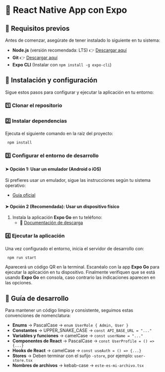 # 📱 React Native App con Expo

## 📌 Requisitos previos

Antes de comenzar, asegúrate de tener instalado lo siguiente en tu sistema:

- **Node.js** (versión recomendada: LTS) 👉 [Descargar aquí](https://nodejs.org/)
- **Git** 👉 [Descargar aquí](https://git-scm.com/)
- **Expo CLI** (Instalar con `npm install -g expo-cli`)

## 🚀 Instalación y configuración

Sigue estos pasos para configurar y ejecutar la aplicación en tu entorno:

### 1️⃣ Clonar el repositorio

### 2️⃣ Instalar dependencias

Ejecuta el siguiente comando en la raíz del proyecto:

```sh
 npm install
```

### 3️⃣ Configurar el entorno de desarrollo

#### ➤ Opción 1: Usar un emulador (Android o iOS)

Si prefieres usar un emulador, sigue las instrucciones según tu sistema operativo:

- [Guía oficial](https://reactnative.dev/docs/set-up-your-environment)

#### ➤ Opción 2 (Recomendada): Usar un dispositivo físico

1. Instala la aplicación **Expo Go** en tu teléfono:
   - 📱 [Documentación de descarga](https://docs.expo.dev/get-started/set-up-your-environment/)

### 4️⃣ Ejecutar la aplicación

Una vez configurado el entorno, inicia el servidor de desarrollo con:

```sh
 npm run start
```

Aparecerá un código QR en la terminal. Escanéalo con la app **Expo Go** para ejecutar la aplicación en tu dispositivo. Finalmente verifiquen que se está usando **Expo Go** en consola, caso contrario las indicaciones aparecen en las opciones.

## 📖 Guía de desarrollo

Para mantener un código limpio y consistente, seguimos estas convenciones de nomenclatura:

- **Enums** → PascalCase → `enum UserRole { Admin, User }`
- **Constantes** → UPPER_SNAKE_CASE → `const API_BASE_URL = "..."`
- **Variables y funciones** → camelCase → `const userName = "..."`
- **Componentes de React** → PascalCase → `const UserProfile = () => {...}`
- **Hooks de React** → camelCase → `const useAuth = () => {...}`
- **Stores** → Deben terminar con el sufijo `-store`, por ejemplo: `user-store.tsx`
- **Nombres de archivos** → kebab-case → `este-es-mi-archivo.tsx`
